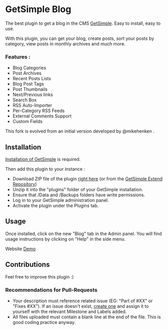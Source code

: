 # GetSimple Blog
The best plugin to get a blog in the CMS [GetSimple](http://get-simple.info). Easy to install, easy to use.

With this plugin, you can get your blog, create posts, sort your posts by category, view posts in monthly archives and much more.

### Features :
- Blog Categories
- Post Archives
- Recent Posts Lists
- Blog Post Tags
- Post Thumbnails
- Next/Previous links
- Search Box
- RSS Auto-Importer
- Per-Category RSS Feeds
- External Comments Support
- Custom Fields

This fork is evolved from an initial version developed by @mikehenken .

## Installation
[Installation of GetSimple](https://www.youtube.com/embed/6JgG6_VI4DU) is required.

Then add this plugin to your instance :
- Download ZIP file of the plugin [right here](https://github.com/dvdn/gs-blog/archive/master.zip) (or from the [GetSimple Extend Repository](http://get-simple.info/extend/plugin/getsimple-blog/810))
- Unzip it into the "plugins" folder of your GetSimple installation.
- Ensure that /Data and /Backups folders have write permissions.
- Log in to your GetSimple administration panel.
- Activate the plugin under the Plugins tab.

## Usage
Once installed, click on the new "Blog" tab in the Admin panel. You will find usage instructions by clicking on "Help" in the side menu.

Website [Demo](http://dvdn.online.fr)

## Contributions
Feel free to improve this plugin :)

### Recommendations for Pull-Requests
- Your description must reference related issue (EG: "Part of #XX" or "Fixes #XX"). If an issue doesn't exist, [create one](https://github.com/johnstray/gs-blog/issues) and assign it to yourself with the relevant Milestone and Labels added.
- All files uploaded must contain a blank line at the end of the file. This is good coding practice anyway.
